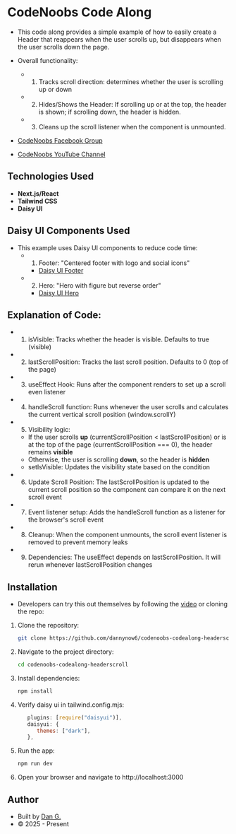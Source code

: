 # CodeNoobs Code Along

- This code along provides a simple example of how to easily create a Header that reappears when the user scrolls up, but disappears when the user scrolls down the page.
- Overall functionality:

  - 1.  Tracks scroll direction: determines whether the user is scrolling up or down
  - 2.  Hides/Shows the Header: If scrolling up or at the top, the header is shown; if scrolling down, the header is hidden.
  - 3.  Cleans up the scroll listener when the component is unmounted.

- [CodeNoobs Facebook Group](https://facebook.com/groups/codenoobs)
- [CodeNoobs YouTube Channel](https://youtube.com/@code_noobs)

## Technologies Used

- **Next.js/React**
- **Tailwind CSS**
- **Daisy UI**

## Daisy UI Components Used

- This example uses Daisy UI components to reduce code time:
  - 1. Footer: "Centered footer with logo and social icons"
    - [Daisy UI Footer](https://daisyui.com/components/footer/)
  - 2. Hero: "Hero with figure but reverse order"
    - [Daisy UI Hero](https://daisyui.com/components/hero/)

## Explanation of Code:

- 1. isVisible: Tracks whether the header is visible. Defaults to true (visible)
- 2. lastScrollPosition: Tracks the last scroll position. Defaults to 0 (top of the page)
- 3. useEffect Hook: Runs after the component renders to set up a scroll even listener
- 4. handleScroll function: Runs whenever the user scrolls and calculates the current vertical scroll position (window.scrollY)
- 5. Visibility logic:
  - If the user scrolls **up** (currentScrollPosition < lastScrollPosition) or is at the top of the page (currentScrollPosition === 0), the header remains **visible**
  - Otherwise, the user is scrolling **down**, so the header is **hidden**
  - setIsVisible: Updates the visibility state based on the condition
- 6. Update Scroll Position: The lastScrollPosition is updated to the current scroll position so the component can compare it on the next scroll event
- 7. Event listener setup: Adds the handleScroll function as a listener for the browser's scroll event
- 8. Cleanup: When the component unmounts, the scroll event listener is removed to prevent memory leaks
- 9. Dependencies: The useEffect depends on lastScrollPosition. It will rerun whenever lastScrollPosition changes

## Installation

- Developers can try this out themselves by following the [video](https://youtube.com/@code_noobs) or cloning the repo:

1. Clone the repository:
   ```bash
   git clone https://github.com/dannynow6/codenoobs-codealong-headerscroll.git
   ```
2. Navigate to the project directory:
   ```bash
   cd codenoobs-codealong-headerscroll
   ```
3. Install dependencies:
   ```bash
   npm install
   ```
4. Verify daisy ui in tailwind.config.mjs:
   ```tailwind.config.mjs
      plugins: [require("daisyui")],
      daisyui: {
         themes: ["dark"],
      },
   ```
5. Run the app:
   ```bash
   npm run dev
   ```
6. Open your browser and navigate to http://localhost:3000

## Author

- Built by [Dan G.](https://github.com/dannynow6)
- © 2025 - Present
